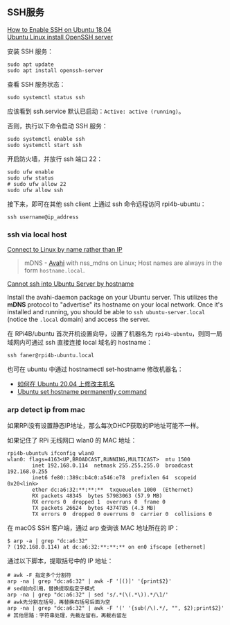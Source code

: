 
## SSH服务

[How to Enable SSH on Ubuntu 18.04](https://linuxize.com/post/how-to-enable-ssh-on-ubuntu-18-04/)  
[Ubuntu Linux install OpenSSH server](https://www.cyberciti.biz/faq/ubuntu-linux-install-openssh-server/)  

安装 SSH 服务：

```Shell
sudo apt update
sudo apt install openssh-server
```

查看 SSH 服务状态：

```Shell
sudo systemctl status ssh
```

应该看到 ssh.service 默认已启动：`Active: active (running)`。

否则，执行以下命令启动 SSH 服务：

```Shell
sudo systemctl enable ssh
sudo systemctl start ssh
```

开启防火墙，并放行 ssh 端口 22：

```Shell
sudo ufw enable
sudo ufw status
# sudo ufw allow 22
sudo ufw allow ssh
```

接下来，即可在其他 ssh client 上通过 ssh 命令远程访问 rpi4b-ubuntu：

```Shell
ssh username@ip_address
```

### ssh via local host

[Connect to Linux by name rather than IP](https://superuser.com/questions/185678/connect-to-linux-by-name-rather-than-ip)  

> mDNS - [Avahi](http://avahi.org/) with nss_mdns on Linux; Host names are always in the form `hostname.local`.

[Cannot ssh into Ubuntu Server by hostname](https://askubuntu.com/questions/144280/cannot-ssh-into-ubuntu-server-by-hostname)  

Install the avahi-daemon package on your Ubuntu server. This utilizes the **mDNS** protocol to "advertise" its hostname on your local network. Once it's installed and running, you should be able to `ssh ubuntu-server.local` (notice the `.local` domain) and access the server.

在 RPi4B/ubuntu 首次开机设置向导，设置了机器名为 `rpi4b-ubuntu`，则同一局域网内可通过 ssh 直接连接 local 域名的 hostname：

```Shell
ssh faner@rpi4b-ubuntu.local
```

也可在 ubuntu 中通过 hostnamectl set-hostname 修改机器名：

- [如何在 Ubuntu 20.04 上修改主机名](https://cloud.tencent.com/developer/article/1649332)  
- [Ubuntu set hostname permanently command](https://www.cyberciti.biz/faq/ubuntu-set-hostname-permanently-command/)  

### arp detect ip from mac

如果RPi没有设置静态IP地址，那么每次DHCP获取的IP地址可能不一样。

如果记住了 RPi 无线网口 wlan0 的 MAC 地址：

```Shell
rpi4b-ubuntu% ifconfig wlan0
wlan0: flags=4163<UP,BROADCAST,RUNNING,MULTICAST>  mtu 1500
        inet 192.168.0.114  netmask 255.255.255.0  broadcast 192.168.0.255
        inet6 fe80::389c:b4c0:a546:e78  prefixlen 64  scopeid 0x20<link>
        ether dc:a6:32:**:**:**  txqueuelen 1000  (Ethernet)
        RX packets 48345  bytes 57983063 (57.9 MB)
        RX errors 0  dropped 1  overruns 0  frame 0
        TX packets 26624  bytes 4374785 (4.3 MB)
        TX errors 0  dropped 0 overruns 0  carrier 0  collisions 0
```

在 macOS SSH 客户端，通过 arp 查询该 MAC 地址所在的 IP：

```Shell
$ arp -a | grep "dc:a6:32"
? (192.168.0.114) at dc:a6:32:**:**:** on en0 ifscope [ethernet]
```

通过以下脚本，提取括号中的 IP 地址：

```Shell
# awk -F 指定多个分割符
arp -na | grep "dc:a6:32" | awk -F '[()]' '{print$2}'
# sed前向引用，替换提取指定子模式
arp -na | grep "dc:a6:32" | sed 's/.*(\(.*\)).*/\1/'
# awk先分割左括号，再替换右括号后面为空
arp -na | grep "dc:a6:32" | awk -F '(' '{sub(/\).*/, "", $2);print$2}'
# 其他思路：字符串处理，先截左留右，再截右留左
```
